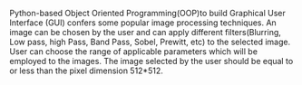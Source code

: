 Python-based Object Oriented Programming(OOP)to build Graphical User Interface (GUI) confers some popular image processing techniques. An image can be chosen by the user and can apply different filters(Blurring, Low pass, high Pass, Band Pass, Sobel, Prewitt, etc) to the selected image. User can choose the range of applicable parameters which will be employed to the images. The image selected by the user should be equal to or less than the pixel dimension 512*512.
